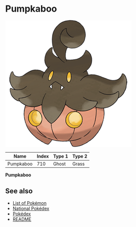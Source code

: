 # Pumpkaboo


![Pumpkaboo](images/710.png)

| **Name** | **Index** | **Type 1** | **Type 2** |
|----|----|----|----|
| Pumpkaboo | 710 | Ghost | Grass  |

**Pumpkaboo** 

## See also

- [List of Pokémon](../pokemon.md)
- [National Pokédex](../national_pokedex.md)
- [Pokédex](../pokedex.md)
- [README](../README.md)
